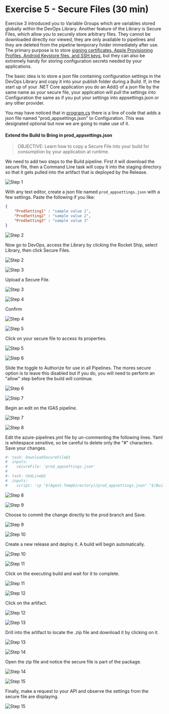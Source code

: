 # Exercise 5 - Secure Files (30 min)

Exercise 3 introduced you to Variable Groups which are variables stored globally within the DevOps Library. Another feature of the Library is Secure Files, which allow you to securely store arbitrary files. They cannot be downloaded directly nor viewed, they are only available to pipelines and they are deleted from the pipeline temporary folder immediately after use. The primary purpose is to store [signing certificates, Apple Provisioning Profiles, Android Keystore files, and SSH keys](https://docs.microsoft.com/en-us/azure/devops/pipelines/library/secure-files?view=azure-devops), but they can also be extremely handy for storing configuration secrets needed by your applications.

The basic idea is to store a json file containing configuration settings in the DevOps Library and copy it into your publish folder during a Build. If, in the start up of your .NET Core application you do an Add() of a json file by the same name as your secure file, your application will pull the settings into Configuration the same as if you put your settings into appsettings.json or any other provider.

You may have noticed that in [program.cs](/Program.cs) there is a line of code that adds a json file named "prod_appsettings.json" to Configuration. This was designated optional but now we are going to make use of it.

#### Extend the Build to Bring in prod_appsettings.json

> OBJECTIVE: Learn how to copy a Secure File into your build for consumption by your application at runtime.

We need to add two steps to the Build pipeline. First it will download the secure file, then a Command Line task will copy it into the staging directory so that it gets pulled into the artifact that is deployed by the Release.


![Step 1](./img/steps/step1.png)

With any text editor, create a json file named `prod_appsettings.json` with a few settings. Paste the following if you like:
    
````json
{
    "ProdSetting1" : "sample value 1",
    "ProdSetting2" : "sample value 2",
    "ProdSetting3" : "sample value 3"
}
````

![Step 2](./img/steps/step2.png)

Now go to DevOps, access the Library by clicking the Rocket Ship, select Library, then click Secure Files.

![Step 2](./img/secure_file_1.png)

![Step 3](./img/steps/step3.png)

Upload a Secure File.

![Step 3](./img/secure_file_2.png)

![Step 4](./img/steps/step4.png)

Confirm

![Step 4](./img/secure_file_3.png)

![Step 5](./img/steps/step5.png)

Click on your secure file to access its properties.

![Step 5](./img/secure_file_4.png)

![Step 6](./img/steps/step6.png)

Slide the toggle to Authorize for use in all Pipelines. The mores secure option is to leave this disabled but if you do, you will need to perform an "allow" step before the build will continue.

![Step 6](./img/secure_file_5.png)

![Step 7](./img/steps/step7.png)

Begin an edit on the IGAS pipeline.

![Step 7](./img/secure_file_7.png)

![Step 8](./img/steps/step8.png)

Edit the azure-pipelines.yml file by un-commenting the following lines. Yaml is whitespace sensitive, so be careful to delete only the "#" characters. Save your changes.

````yaml
#- task: DownloadSecureFile@1
#  inputs:
#    secureFile: 'prod_appsettings.json'
#
#- task: CmdLine@2
#  inputs:
#    script: 'cp "$(Agent.TempDirectory)/prod_appsettings.json" "$(Build.ArtifactStagingDirectory)"'
````
![Step 8](./img/secure_file_8.png)

![Step 9](./img/steps/step9.png)

Choose to commit the change directly to the prod branch and Save. 

![Step 9](./img/secure_file_9.png)

![Step 10](./img/steps/step10.png)

Create a new release and deploy it. A build will begin automatically.

![Step 10](./img/secure_file_10.png)

![Step 11](./img/steps/step11.png)

Click on the executing build and wait for it to complete.

![Step 11](./img/secure_file_11.png)

![Step 12](./img/steps/step12.png)

Click on the artifact.

![Step 12](./img/secure_file_12.png)

![Step 13](./img/steps/step13.png)

Drill into the artifact to locate the .zip file and download it by clicking on it.

![Step 13](./img/secure_file_13.png)

![Step 14](./img/steps/step14.png)

Open the zip file and notice the secure file is part of the package.

![Step 14](./img/secure_file_14.png)

![Step 15](./img/steps/step15.png)

Finally, make a request to your API and observe the settings from the secure file are displaying.

![Step 15](./img/secure_file_15.png)




